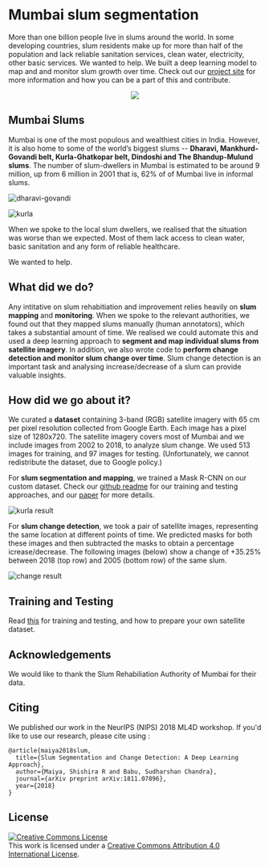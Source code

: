 # Mumbai slum segmentation

More than one billion people live in slums around the world. In some developing
countries, slum residents make up for more than half of the population and lack
reliable sanitation services, clean water, electricity, other basic services. We wanted to help. We built a deep learning model to map and and monitor slum growth over time. Check out our [project site](https://cbsudux.github.io/Mumbai-slum-segmentation/) for more information and how you can be a part of this and contribute.


<p align="center">
  <img src="https://github.com/cbsudux/Mumbai-slum-segmentation/blob/master/assets/images/combined-intro.png" >
</p>

## Mumbai Slums

Mumbai is one of the most populous and wealthiest cities in India. However, it is also home to some of the world’s biggest slums -- **Dharavi, Mankhurd-Govandi belt, Kurla-Ghatkopar belt, Dindoshi and The Bhandup-Mulund slums**. The number of slum-dwellers in Mumbai is estimated to be around 9 million, up from 6 million in 2001 that is, 62% of of Mumbai live in informal slums.

![dharavi-govandi](/assets/images/dh-govandi.png)

![kurla](/assets/images/kurla.jpg)

When we spoke to the local slum dwellers, we realised that the situation was worse than we expected. Most of them lack access to clean water, basic sanitation and any form of reliable healthcare.

We wanted to help. 

## What did we do?

Any intitative on slum rehabitiation and improvement relies heavily on **slum mapping** and **monitoring**. When we spoke to the relevant authorities, we found out that they mapped slums manually (human annotators), which takes a substantial amount of time. We realised we could automate this and used a deep learning approach to **segment and map individual slums from satellite imagery**. In addition, we also wrote code to **perform change detection and monitor slum change over time**. Slum change detection is an important task and analysing increase/decrease of a slum can provide valuable insights.

## How did we go about it?

We curated a **dataset** containing 3-band (RGB) satellite imagery with 65 cm per pixel resolution
collected from Google Earth. Each image has a pixel size of 1280x720. The satellite imagery covers most of
Mumbai and we include images from 2002 to 2018, to analyze slum change. We used 513 images for training, and 97 images for testing. (Unfortunately, we cannot redistribute the dataset, due to Google policy.)

For **slum segmentation and mapping**, we trained a Mask R-CNN on our custom dataset. Check our [github readme](https://github.com/cbsudux/Mumbai-slum-segmentation/tree/master/slums) for our training and testing approaches, and our [paper](https://arxiv.org/abs/1811.07896) for more details.  

![kurla result](/assets/images/kurla-result_2.png)

For **slum change detection**, we took a pair of satellite images, representing the same location at different points of time. We predicted masks for both these images and then subtracted the masks to obtain a percentage icrease/decrease. The following images (below) show a change of +35.25% between 2018 (top row) and 2005 (bottom row) of the same slum.    

![change result](/assets/images/change.png)

## Training and Testing

Read [this](https://github.com/cbsudux/Mumbai-slum-segmentation/tree/master/slums) for training and testing, and how to prepare your own satellite dataset.



## Acknowledgements

We would like to thank the Slum Rehabiliation Authority of Mumbai for their data.

## Citing

We published our work in the NeurIPS (NIPS) 2018 ML4D workshop. If you'd like to use our research, please cite using :
```
@article{maiya2018slum,
  title={Slum Segmentation and Change Detection: A Deep Learning Approach},
  author={Maiya, Shishira R and Babu, Sudharshan Chandra},
  journal={arXiv preprint arXiv:1811.07896},
  year={2018}
}
```

## License

<a rel="license" href="http://creativecommons.org/licenses/by/4.0/"><img alt="Creative Commons License" style="border-width:0" src="https://i.creativecommons.org/l/by/4.0/88x31.png" /></a><br />This work is licensed under a <a rel="license" href="http://creativecommons.org/licenses/by/4.0/">Creative Commons Attribution 4.0 International License</a>.



